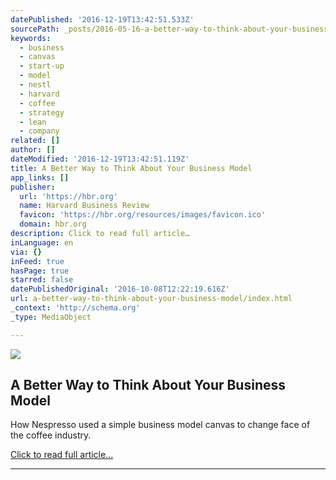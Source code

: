 ```yaml
---
datePublished: '2016-12-19T13:42:51.533Z'
sourcePath: _posts/2016-05-16-a-better-way-to-think-about-your-business-model.md
keywords:
  - business
  - canvas
  - start-up
  - model
  - nestl
  - harvard
  - coffee
  - strategy
  - lean
  - company
related: []
author: []
dateModified: '2016-12-19T13:42:51.119Z'
title: A Better Way to Think About Your Business Model
app_links: []
publisher:
  url: 'https://hbr.org'
  name: Harvard Business Review
  favicon: 'https://hbr.org/resources/images/favicon.ico'
  domain: hbr.org
description: Click to read full article…
inLanguage: en
via: {}
inFeed: true
hasPage: true
starred: false
datePublishedOriginal: '2016-10-08T12:22:19.616Z'
url: a-better-way-to-think-about-your-business-model/index.html
_context: 'http://schema.org'
_type: MediaObject

---
```

<article style=""><img src="https://s3-us-west-2.amazonaws.com/the-grid-img/p/93230c2efdee63f529bf85d32539739269066c8f.jpg" /><h1>A Better Way to Think About Your Business Model</h1><p>How Nespresso used a simple business model canvas to change face of the coffee industry.</p></article>

[Click to read full article...][0]

---



[0]: https://hbr.org/2013/05/a-better-way-to-think-about-yo "Click to read full article..."